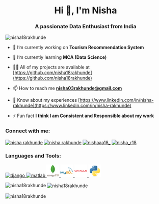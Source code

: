 <h1 align="center">Hi 👋, I'm Nisha</h1>
<h3 align="center">A passionate Data Enthusiast from India</h3>

<p align="left"> <img src="https://komarev.com/ghpvc/?username=nisha18rakhunde&label=Profile%20views&color=0e75b6&style=flat" alt="nisha18rakhunde" /> </p>

- 🔭 I’m currently working on **Tourism Recommendation System**

- 🌱 I’m currently learning **MCA (Data Science)**

- 👨‍💻 All of my projects are available at [https://github.com/nisha18rakhunde](https://github.com/nisha18rakhunde)

- 📫 How to reach me **nisha03rakhunde@gmail.com**

- 📄 Know about my experiences [https://www.linkedin.com/in/nisha-rakhunde](https://www.linkedin.com/in/nisha-rakhunde)

- ⚡ Fun fact **I think I am Consistent and Responsible about my work**

<h3 align="left">Connect with me:</h3>
<p align="left">
<a href="https://linkedin.com/in/nisha rakhunde" target="blank"><img align="center" src="https://raw.githubusercontent.com/rahuldkjain/github-profile-readme-generator/master/src/images/icons/Social/linked-in-alt.svg" alt="nisha rakhunde" height="30" width="40" /></a>
<a href="https://kaggle.com/nisha rakhunde" target="blank"><img align="center" src="https://raw.githubusercontent.com/rahuldkjain/github-profile-readme-generator/master/src/images/icons/Social/kaggle.svg" alt="nisha rakhunde" height="30" width="40" /></a>
<a href="https://instagram.com/nishaaa18_" target="blank"><img align="center" src="https://raw.githubusercontent.com/rahuldkjain/github-profile-readme-generator/master/src/images/icons/Social/instagram.svg" alt="nishaaa18_" height="30" width="40" /></a>
<a href="https://www.leetcode.com/nisha_r18" target="blank"><img align="center" src="https://raw.githubusercontent.com/rahuldkjain/github-profile-readme-generator/master/src/images/icons/Social/leet-code.svg" alt="nisha_r18" height="30" width="40" /></a>
</p>

<h3 align="left">Languages and Tools:</h3>
<p align="left"> <a href="https://www.djangoproject.com/" target="_blank" rel="noreferrer"> <img src="https://cdn.worldvectorlogo.com/logos/django.svg" alt="django" width="40" height="40"/> </a> <a href="https://www.mathworks.com/" target="_blank" rel="noreferrer"> <img src="https://upload.wikimedia.org/wikipedia/commons/2/21/Matlab_Logo.png" alt="matlab" width="40" height="40"/> </a> <a href="https://www.mongodb.com/" target="_blank" rel="noreferrer"> <img src="https://raw.githubusercontent.com/devicons/devicon/master/icons/mongodb/mongodb-original-wordmark.svg" alt="mongodb" width="40" height="40"/> </a> <a href="https://www.mysql.com/" target="_blank" rel="noreferrer"> <img src="https://raw.githubusercontent.com/devicons/devicon/master/icons/mysql/mysql-original-wordmark.svg" alt="mysql" width="40" height="40"/> </a> <a href="https://www.oracle.com/" target="_blank" rel="noreferrer"> <img src="https://raw.githubusercontent.com/devicons/devicon/master/icons/oracle/oracle-original.svg" alt="oracle" width="40" height="40"/> </a> <a href="https://www.python.org" target="_blank" rel="noreferrer"> <img src="https://raw.githubusercontent.com/devicons/devicon/master/icons/python/python-original.svg" alt="python" width="40" height="40"/> </a> </p>

<p><img align="left" src="https://github-readme-stats.vercel.app/api/top-langs?username=nisha18rakhunde&show_icons=true&locale=en&layout=compact" alt="nisha18rakhunde" /></p>

<p>&nbsp;<img align="center" src="https://github-readme-stats.vercel.app/api?username=nisha18rakhunde&show_icons=true&locale=en" alt="nisha18rakhunde" /></p>

<p><img align="center" src="https://github-readme-streak-stats.herokuapp.com/?user=nisha18rakhunde&" alt="nisha18rakhunde" /></p>
